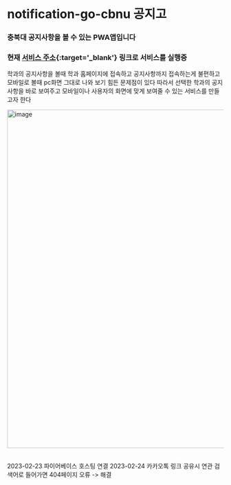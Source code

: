 # notification-go-cbnu 공지고
### 충북대 공지사항을 볼 수 있는 PWA앱입니다
### 현재 [서비스 주소](https://notification-go-cbnu.web.app){:target='_blank'} 링크로 서비스를 실행중
학과의 공지사항을 볼때 학과 홈페이지에 접속하고 공지사항까지 접속하는게 불편하고 모바일로 볼때 pc화면 그대로 나와 보기 힘든 문제점이 있다
따라서 선택한 학과의 공지사항을 바로 보여주고 모바일이나 사용자의 화면에 맞게 보여줄 수 있는 서비스를 만들고자 한다
&nbsp;

<img width="786" alt="image" src="https://user-images.githubusercontent.com/80758613/218243517-b64fc273-ee0f-4308-a73e-9822157ac6d8.png">
&nbsp;

2023-02-23 파이어베이스 호스팅 연결
2023-02-24 카카오톡 링크 공유시 연관 검색어로 들어가면 404페이지 오류 -> 해결
